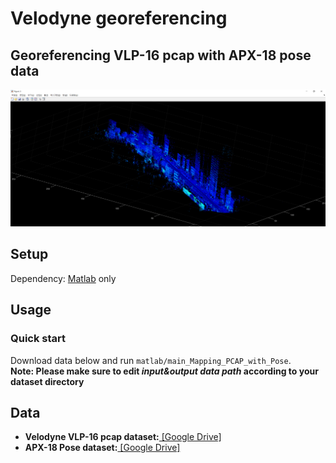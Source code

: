 
#  Velodyne georeferencing 
##  Georeferencing VLP-16 pcap with APX-18 pose data
![Georeferencing Result](./images/mapping_result.png)
## Setup
Dependency: [Matlab](https://kr.mathworks.com/?requestedDomain=) only
## Usage
### Quick start
Download data below and run ``matlab/main_Mapping_PCAP_with_Pose``.\
**Note: Please make sure to edit _input&output data path_ according to your dataset directory**

## Data
* **Velodyne VLP-16 pcap dataset:**[ [Google Drive]](https://drive.google.com/drive/folders/11MAYYT8yh1Ydfoc_mmwxt-mFJUpKXrsx?usp=sharing)
* **APX-18 Pose dataset:**[ [Google Drive]](https://drive.google.com/drive/folders/1zbDNGi452DZ0ElnssES-GXE0Bkjyolno?usp=sharing)


